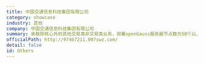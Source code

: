 ```yaml
---
title: 中国交通信息科技集团有限公司
category: showcase
industry: 其他
company: 中国交通信息科技集团有限公司
summary: 承载除核心外的其他交易类非交易类业务，部署openGauss服务器节点数为50个以上。
officialPath: http://97467211.007swz.com/
detail: false
id: Others
---
```

